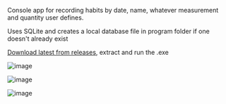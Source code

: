 Console app for recording habits by date, name, whatever measurement and quantity user defines.

Uses SQLite and creates a local database file in program folder if one doesn't already exist

[Download latest from releases](https://github.com/bheston1/console-habit-log/releases), extract and run the .exe

![image](https://github.com/bheston1/console-habit-log/assets/111481356/6686625e-1c39-4638-80cb-22e7838ce3c6)

![image](https://github.com/bheston1/console-habit-log/assets/111481356/0729fb36-b8b4-4bf0-8a33-e37a98506dff)

![image](https://github.com/bheston1/console-habit-log/assets/111481356/35c707e8-62bf-4c36-aea8-3bcc15fea7e4)
